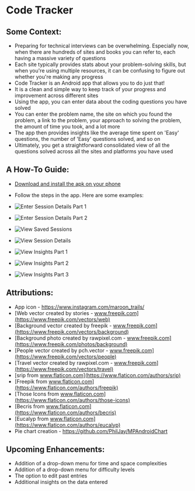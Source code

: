 # Code Tracker

## Some Context:
* Preparing for technical interviews can be overwhelming. Especially now, when there are hundreds of sites and books you can refer to, each having a massive variety of questions
* Each site typically provides stats about your problem-solving skills, but when you're using multiple resources, it can be confusing to figure out whether you're making any progress 
* Code Tracker is an Android app that allows you to do just that!
* It is a clean and simple way to keep track of your progress and improvement across different sites
* Using the app, you can enter data about the coding questions you have solved
* You can enter the problem name, the site on which you found the problem, a link to the problem, your approach to solving the problem, the amount of time you took, and a lot more 
* The app then provides insights like the average time spent on 'Easy' questions, the number of 'Easy' questions solved, and so on
* Ultimately, you get a straightforward consolidated view of all the questions solved across all the sites and platforms you have used

## A How-To Guide:
* [Download and install the apk on your phone](https://github.com/marymathews/code-tracker/blob/master/results/release_1.0_1_codetracker_2020121213.apk)
* Follow the steps in the app. Here are some examples:


* ![Enter Session Details Part 1](https://github.com/marymathews/code-tracker/blob/master/results/enter_session_data_one.jpeg)
* ![Enter Session Details Part 2](https://github.com/marymathews/code-tracker/blob/master/results/enter_session_data_two.jpeg)
* ![View Saved Sessions](https://github.com/marymathews/code-tracker/blob/master/results/view_saved_sessions.jpeg)
* ![View Session Details](https://github.com/marymathews/code-tracker/blob/master/results/view_session_details.jpeg)
* ![View Insights Part 1](https://github.com/marymathews/code-tracker/blob/master/results/view_insights_one.jpeg)
* ![View Insights Part 2](https://github.com/marymathews/code-tracker/blob/master/results/view_insights_two.jpeg)
* ![View Insights Part 3](https://github.com/marymathews/code-tracker/blob/master/results/view_insights_three.jpeg)

## Attributions:
* App icon - https://www.instagram.com/maroon_trails/
* [Web vector created by stories - www.freepik.com](https://www.freepik.com/vectors/web)
* [Background vector created by freepik - www.freepik.com](https://www.freepik.com/vectors/background)
* [Background photo created by rawpixel.com - www.freepik.com](https://www.freepik.com/photos/background)
* [People vector created by pch.vector - www.freepik.com](https://www.freepik.com/vectors/people)
* [Travel vector created by rawpixel.com - www.freepik.com](https://www.freepik.com/vectors/travel)
* [srip from www.flaticon.com](https://www.flaticon.com/authors/srip)
* [Freepik from www.flaticon.com](https://www.flaticon.com/authors/freepik)
* [Those Icons from www.flaticon.com](https://www.flaticon.com/authors/those-icons)
* [Becris from www.flaticon.com](https://www.flaticon.com/authors/becris)
* [Eucalyp from www.flaticon.com](https://www.flaticon.com/authors/eucalyp)
* Pie chart creation - https://github.com/PhilJay/MPAndroidChart

## Upcoming Enhancements: 
* Addition of a drop-down menu for time and space complexities
* Addition of a drop-down menu for difficulty levels
* The option to edit past entries
* Additional insights on the data entered
